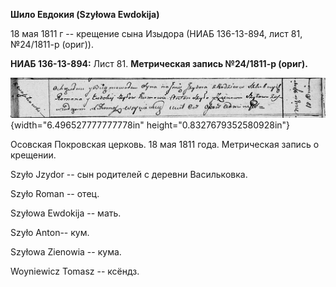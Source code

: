**Шило Евдокия (Szyłowa Ewdokija)**

18 мая 1811 г -- крещение сына Изыдора (НИАБ 136-13-894, лист 81,
№24/1811-р (ориг)).

**НИАБ 136-13-894:** Лист 81. **Метрическая запись №24/1811-р (ориг).**

![](./media/497b87171406e5fe3291340e5fbbb9e34e94876c.png){width="6.496527777777778in"
height="0.8327679352580928in"}

Осовская Покровская церковь. 18 мая 1811 года. Метрическая запись о
крещении.

Szyło Jzydor -- сын родителей с деревни Васильковка.

Szyło Roman -- отец.

Szyłowa Ewdokija -- мать.

Szyło Anton-- кум.

Szyłowa Zienowia -- кума.

Woyniewicz Tomasz -- ксёндз.
